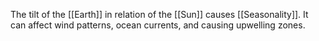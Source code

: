 The tilt of the [[Earth]] in relation of the [[Sun]] causes [[Seasonality]]. It can affect wind patterns, ocean currents, and causing upwelling zones.